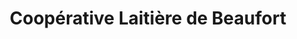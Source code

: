---
title: "Coopérative Laitière de Beaufort"
url: /albertville/cooperative-laitiere-de-beaufort/
shop: fromage
---